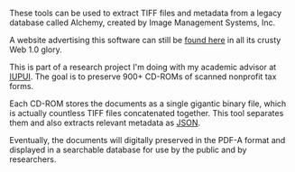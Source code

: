 These tools can be used to extract TIFF files and metadata from a legacy database called Alchemy, created by Image Management Systems, Inc.

A website advertising this software can still be [found here](https://www.imagemgt.com/alchemy.html) in all its crusty Web 1.0 glory.

This is part of a research project I'm doing with my academic advisor at [IUPUI](https://luddy.iupui.edu/). The goal is to preserve 900+ CD-ROMs of scanned nonprofit tax forms. 

Each CD-ROM stores the documents as a single gigantic binary file, which is actually countless TIFF files concatenated together. This tool separates them and also extracts relevant metadata as [JSON](https://en.wikipedia.org/wiki/JSON).

Eventually, the documents will digitally preserved in the PDF-A format and displayed in a searchable database for use by the public and by researchers.
